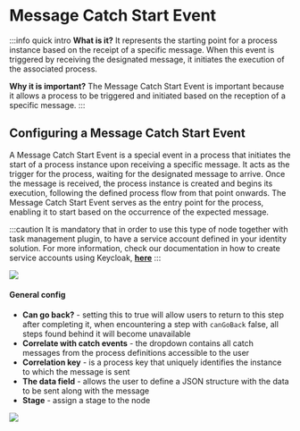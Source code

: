 # Message Catch Start Event

:::info quick intro
**What is it?** It represents the starting point for a process instance based on the receipt of a specific message. When this event is triggered by receiving the designated message, it initiates the execution of the associated process.

**Why it is important?** The Message Catch Start Event is important because it allows a process to be triggered and initiated based on the reception of a specific message.
:::

## Configuring a Message Catch Start Event

A Message Catch Start Event is a special event in a process that initiates the start of a process instance upon receiving a specific message. It acts as the trigger for the process, waiting for the designated message to arrive. Once the message is received, the process instance is created and begins its execution, following the defined process flow from that point onwards. The Message Catch Start Event serves as the entry point for the process, enabling it to start based on the occurrence of the expected message.

:::caution
It is mandatory that in order to use this type of node together with task management plugin, to have a service account defined in your identity solution. For more information, check our documentation in how to create service accounts using Keycloak, [**here**](../../../platform-setup-guides/access-management/configuring-an-iam-solution.md#adding-service-accounts)
:::

![](https://s3.eu-west-1.amazonaws.com/docx.flowx.ai/release34/start_catch_message_event.png#center)

#### General config

* **Can go back?** - setting this to true will allow users to return to this step after completing it, when encountering a step with `canGoBack` false, all steps found behind it will become unavailable
* **Correlate with catch events** - the dropdown contains all catch messages from the process definitions accessible to the user
* **Correlation key** - is a process key that uniquely identifies the instance to which the message is sent
* **The data field** - allows the user to define a JSON structure with the data to be sent along with the message
* **Stage** - assign a stage to the node

![](https://s3.eu-west-1.amazonaws.com/docx.flowx.ai/building-blocks/node/message_catch_start_config.png)




